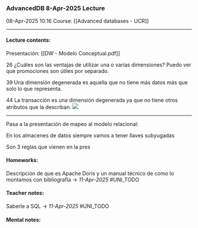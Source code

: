 ### AdvancedDB 8-Apr-2025 Lecture

08-Apr-2025 10:16
Course: [[Advanced databases - UCR]]
___
#### **Lecture contents:**
Presentación: [[DW - Modelo Conceptual.pdf]]

26
¿Cuáles son las ventajas de utilizar una o varias dimensiones?
Puedo ver que promociones son útiles por separado.

39
Una dimensión degenerada es aquella que no tiene más datos más que solo lo que representa.

44 
La transacción es una dimensión degenerada ya que no tiene otros atributos que la describan.
![](https://i.imgur.com/YDMTKud.png)

___
Pasa a la presentación de mapeo al modelo relacional:

En los almacenes de datos siempre vamos a tener llaves subyugadas

Son 3 reglas que vienen en la pres

#### **Homeworks:**
Descripción de que es Apache Doris y un manual técnico de como lo montamos con bibliografía -> _11-Apr-2025_ #UNI_TODO 

#### **Teacher notes:**
Saberle a SQL -> _11-Apr-2025_ #UNI_TODO 

#### **Mental notes:**
